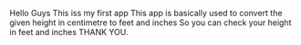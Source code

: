 Hello Guys 
This iss my first app 
This app is basically used to convert the given height in centimetre to feet and inches
So you can check your height in feet  and inches
THANK YOU.
